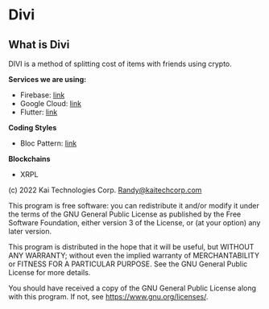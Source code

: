 # Divi

## What is Divi
DIVI is a method of splitting cost of items with friends using crypto.


**Services we are using:**

- Firebase: [link](https://firebase.google.com)
- Google Cloud: [link](https://cloud.google.com)
- Flutter: [link](https://flutter.dev)

**Coding Styles**
- Bloc Pattern: [link](https://pub.dev/packages/bloc)

**Blockchains**
- XRPL


(c) 2022 Kai Technologies Corp. <Randy@kaitechcorp.com>

This program is free software: you can redistribute it and/or modify it under the terms of the GNU General Public License as published by the Free Software Foundation, either version 3 of the License, or (at your option) any later version.

This program is distributed in the hope that it will be useful, but WITHOUT ANY WARRANTY; without even the implied warranty of MERCHANTABILITY or FITNESS FOR A PARTICULAR PURPOSE. See the GNU General Public License for more details.

You should have received a copy of the GNU General Public License along with this program. If not, see <https://www.gnu.org/licenses/>.
